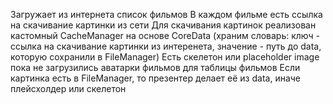 Загружает из интернета список фильмов
В каждом фильме есть ссылка на скачивание картинки из сети
Для скачивания картинок реализован кастомный CacheManager на основе CoreData (храним словарь: ключ - ссылка на скачивание картинки из интеренета, значение - путь до data, которую сохранили в FileManager)
Есть скелетон или placeholder image пока не загрузились аватарки фильмов для таблицы фильмов
Если картинка есть в FileManager, то презентер делает её из data, иначе плейсхолдер или скелетон
